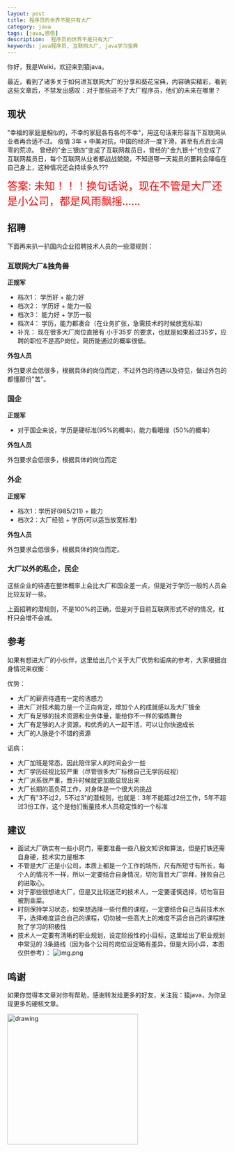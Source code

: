 ```yaml
---
layout: post
title: 程序员的世界不是只有大厂
category: java
tags: [java,感悟]
description:  程序员的世界不是只有大厂
keywords: java程序员, 互联网大厂, java学习宝典
---
```


你好，我是Weiki，欢迎来到猿java。

最近，看到了诸多关于如何进互联网大厂的分享和葵花宝典，内容确实精彩，看到这些文章后，不禁发出感叹：对于那些进不了大厂程序员，他们的未来在哪里？
## 现状

"幸福的家庭是相似的，不幸的家庭各有各的不幸"，用这句话来形容当下互联网从业者再合适不过。 疫情 3年 + 中美对抗，中国的经济一度下滑，甚至有点百业凋零的荒凉。
曾经的"金三银四"变成了互联网裁员日，曾经的"金九银十"也变成了互联网裁员日，每个互联网从业者都战战兢兢，不知道哪一天裁员的噩耗会降临在自己身上，这种情况还会持续多久???

<font size="5" color="red">答案: 未知！！！换句话说，现在不管是大厂还是小公司，都是风雨飘摇......</font>


## 招聘

下面再来扒一扒国内企业招聘技术人员的一些潜规则：

### 互联网大厂&独角兽

**正规军**

- 档次1： 学历好 + 能力好
- 档次2： 学历好 + 能力一般
- 档次3： 能力好 + 学历一般
- 档次4： 学历，能力都凑合（在业务扩张，急需技术的时候放宽标准）
- 补充： 现在很多大厂岗位直接有 小于35岁 的要求，也就是如果超过35岁，应聘的职位不是高P岗位，简历能通过的概率很低。

**外包人员**

外包要求会低很多，根据具体的岗位而定，不过外包的待遇以及待见，做过外包的都懂那份"苦"。

### 国企

**正规军**

- 对于国企来说，学历是硬标准(95%的概率)，能力看眼缘（50%的概率）

**外包人员**

外包要求会低很多，根据具体的岗位而定

### 外企

**正规军**

- 档次1：学历好(985/211) + 能力
- 档次2：大厂经验 + 学历(可以适当放宽标准)

**外包人员**

外包要求会低很多，根据具体的岗位而定。

### 大厂以外的私企，民企

这些企业的待遇在整体概率上会比大厂和国企差一点，但是对于学历一般的人员会比较友好一些。


上面招聘的潜规则，不是100%的正确，但是对于目前互联网形式不好的情况，杠杆只会增不会减。


## 参考

如果有想进大厂的小伙伴，这里给出几个关于大厂优势和诟病的参考，大家根据自身情况来权衡：

优势：

- 大厂的薪资待遇有一定的诱惑力
- 进大厂对技术能力是一个正向肯定，增加个人的成就感以及大厂镀金
- 大厂有足够的技术资源和业务体量，能给你不一样的锻炼舞台
- 大厂有足够的人才资源，和优秀的人一起干活，可以让你快速成长
- 大厂的人脉是个不错的资源

诟病：
- 大厂加班是常态，因此陪伴家人的时间会少一些
- 大厂学历歧视比较严重（尽管很多大厂标榜自己无学历歧视）
- 大厂派系很严重，晋升时候就更加能显现出来
- 大厂长期的高负荷工作，对身体是一个很大的挑战
- 大厂有"3不过2，5不过3"的潜规则，也就是：3年不能超过2份工作，5年不超过3份工作，这个是他们衡量技术人员稳定性的一个标准

## 建议

- 面试大厂确实有一些小窍门，需要准备一些八股文知识和算法，但是打铁还需自身硬，技术实力是根本
- 不管是大厂还是小公司，本质上都是一个工作的场所，尺有所短寸有所长，每个人的情况不一样，所以一定要结合自身情况，切勿盲目大厂崇拜，挫败自己的进取心。
- 对于那些很想进大厂，但是又比较迷茫的技术人，一定要谨慎选择，切勿盲目被割韭菜。
- 时刻保持学习状态，如果想选择一些付费的课程，一定要结合自己当前技术水平，选择难度适合自己的课程，切勿被一些高大上的难度不适合自己的课程挫败了学习的积极性
- 技术人一定要有清晰的职业规划，设定阶段性的小目标，这里给出了职业规划中常见的 3条路线（因为各个公司的岗位设定略有差异，但是大同小异，本图仅供参考）：
![img.png](https://yuanjava.cn/assets/md/java/zhiye.png)



## 鸣谢
如果你觉得本文章对你有帮助，感谢转发给更多的好友，关注我：猿java，为你呈现更多的硬核文章。

<img src="https://yuanjava.cn/assets/img/pub.jpg" alt="drawing" style="width:300px;"/>

